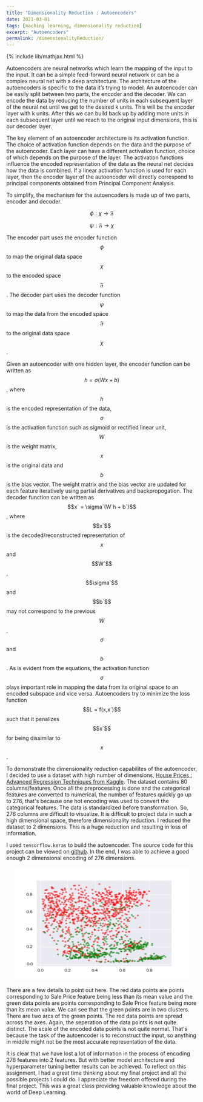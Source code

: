 ```yaml
---
title: "Dimensionality Reduction : Autoencoders"
date: 2021-03-01
tags: [maching learning, dimensionality reduction]
excerpt: "Autoencoders"
permalink: /dimensionalityReduction/
---
```

{% include lib/mathjax.html %}


Autoencoders are neural networks which learn the mapping of the input to the input. It can be a simple feed-forward neural network or can be a complex neural net with a deep architecture. The architecture of the autoencoders is specific to the data it’s trying to model. An autoencoder can be easily split between two parts, the encoder and the decoder. We can encode the data by reducing the number of units in each subsequent layer of the neural net until we get to the desired k units. This will be the encoder layer with k units. After this we can build back up by adding more units in each subsequent layer until we reach to the original input dimensions, this is our decoder layer.

The key element of an autoencoder architecture is its activation function. The choice of activation function depends on the data and the purpose of the autoencoder. Each layer can have a different activation function, choice of which depends on the purpose of the layer. The activation functions influence the encoded representation of the data as the neural net decides how the data is combined. If a linear activation function is used for each layer, then the encoder layer of the autoencoder will directly correspond to principal components obtained from Principal Component Analysis.

To simplify, the mechanism for the autoencoders is made up of two parts, encoder and decoder.
    
$$
\phi :  \chi \longrightarrow \mathfrak{F}
$$

$$ 
\psi : \mathfrak{F} \longrightarrow \chi
$$

The encoder part uses the encoder function $$\phi$$ to map the original data space $$\chi$$ to the encoded space $$\mathfrak{F}$$. The decoder part uses the decoder function $$\psi$$ to map the data from the encoded space $$\mathfrak{F}$$ to the original data space $$\chi$$.

Given an autoencoder with one hidden layer, the encoder function can be written as $$h = \sigma(Wx + b)$$, where $$h$$ is the encoded representation of the data, $$\sigma$$ is the activation function such as sigmoid or rectified linear unit, $$W$$ is the weight matrix, $$x$$ is the original data and $$b$$ is the bias vector. The weight matrix and the bias vector are updated for each feature iteratively using partial derivatives and backpropogation. The decoder function can be written as $$x` = \sigma`(W`h + b`)$$, where $$x`$$ is the decoded/reconstructed representation of $$x$$ and $$W`$$, $$\sigma`$$ and $$b`$$ may not correspond to the previous $$W$$, $$\sigma$$ and $$b$$. As is evident from the equations, the activation function $$\sigma$$ plays important role in mapping the data from its original space to an encoded subspace and vice versa. Autoencoders try to minimize the loss function $$L = f(x,x`)$$ such that it penalizes $$x`$$ for being dissimilar to $$x$$.

To demonstrate the dimensionality reduction capabilites of the autoencoder, I decided to use a dataset with high number of dimensions, [House Prices : Advanced Regression Techniques from Kaggle](https://www.kaggle.com/c/house-prices-advanced-regression-techniques/data). The dataset contains 80 columns/features. Once all the preprocessing is done and the categorical features are converted to numerical, the number of features quickly go up to 276, that's because one hot encoding was used to convert the categorical features. The data is standardized before transformation. So, 276 columns are difficult to visualize. It is difficult to project data in such a high dimensional space, therefore dimensionality reduction. I reduced the dataset to 2 dimensions. This is a huge reduction and resulting in loss of information.

I used <code>tensorflow.keras</code> to build the autoencoder. The source code for this project can be viewed on [github](https://github.com/rohitgang/Autoencoders). In the end, I was able to achieve a good enough 2 dimensional encoding of 276 dimensions.
  
<p align="center">
  <img width="460" height="300" src="/images/ac_housing_18.png">
</p>

There are a few details to point out here. The red data points are points corresponding to Sale Price feature being less than its mean value and the green data points are points corresponding to Sale Price feature being more than its mean value. We can see that the green points are in two clusters. There are two arcs of the green points. The red data points are spread across the axes. Again, the seperation of the data points is not quite distinct. The scale of the encoded data points is not quite normal. That's because the task of the autoencoder is to reconstruct the input, so anything in middle might not be the most accurate representation of the data.

It is clear that we have lost a lot of information in the process of encoding 276 features into 2 features. But with better model architecture and hyperparameter tuning better results can be achieved. To reflect on this assignment, I had a great time thinking about my final project and all the possible projects I could do. I appreciate the freedom offered during the final project. This was a great class providing valuable knowledge about the world of Deep Learning.

